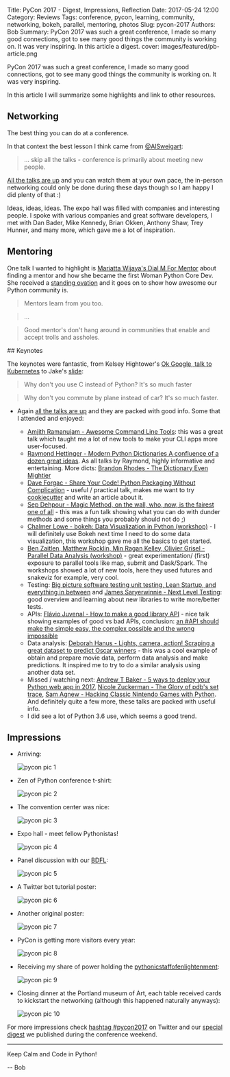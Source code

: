 Title: PyCon 2017 - Digest, Impressions, Reflection
Date: 2017-05-24 12:00
Category:  Reviews
Tags: conference, pycon, learning, community, networking, bokeh, parallel, mentoring, photos
Slug: pycon-2017
Authors: Bob
Summary: PyCon 2017 was such a great conference, I made so many good connections, got to see many good things the community is working on. It was very inspiring. In this article a digest.
cover: images/featured/pb-article.png

PyCon 2017 was such a great conference, I made so many good connections, got to see many good things the community is working on. It was very inspiring. 

In this article I will summarize some highlights and link to other resources.

## Networking

The best thing you can do at a conference.

In that context the best lesson I think came from [@AlSweigart](https://twitter.com/AlSweigart): 

> ... skip all the talks - conference is primarily about meeting new people. 

[All the talks are up](https://www.youtube.com/channel/UCrJhliKNQ8g0qoE_zvL8eVg/videos) and you can watch them at your own pace, the in-person networking could only be done during these days though so I am happy I did plenty of that :)

Ideas, ideas, ideas. The expo hall was filled with companies and interesting people. I spoke with various companies and great software developers, I met with Dan Bader, Mike Kennedy, Brian Okken, Anthony Shaw, Trey Hunner, and many more, which gave me a lot of inspiration.

## Mentoring

One talk I wanted to highlight is [Mariatta Wijaya's Dial M For Mentor](https://www.youtube.com/watch?v=Wc1krFb5ifQ) about finding a mentor and how she became the first Woman Python Core Dev. She received a [standing ovation](https://twitter.com/matrixise/status/865678978677223429) and it goes on to show how awesome our Python community is.

> Mentors learn from you too.

> ...

> Good mentor's don't hang around in communities that enable and accept trolls and assholes.

## Keynotes

The keynotes were fantastic, from Kelsey Hightower's [Ok Google, talk to Kubernetes](https://www.youtube.com/watch?v=u_iAXzy3xBA&feature=youtu.be&t=1677) to Jake's [slide](https://pbs.twimg.com/media/DANHQOYUAAEZ9wM.jpg:large):

> Why don't you use C instead of Python? It's so much faster

> Why don't you commute by plane instead of car? It's so much faster.

* Again [all the talks are up](https://www.youtube.com/channel/UCrJhliKNQ8g0qoE_zvL8eVg/videos) and they are packed with good info. Some that I attended and enjoyed: 

	* [Amjith Ramanujam - Awesome Command Line Tools](https://www.youtube.com/watch?v=hJhZhLg3obk): this was a great talk which taught me a lot of new tools to make your CLI apps more user-focused.
	* [Raymond Hettinger - Modern Python Dictionaries A confluence of a dozen great ideas](https://www.youtube.com/watch?v=npw4s1QTmPg). As all talks by Raymond, highly informative and entertaining. More dicts: [Brandon Rhodes - The Dictionary Even Mightier](https://www.youtube.com/watch?v=66P5FMkWoVU)
	* [Dave Forgac - Share Your Code! Python Packaging Without Complication](https://www.youtube.com/watch?v=qOH-h-EKKac) - useful / practical talk, makes me want to try [cookiecutter](https://github.com/audreyr/cookiecutter) and write an article about it.
	* [Sep Dehpour - Magic Method, on the wall, who, now, is the fairest one of all](https://www.youtube.com/watch?v=9TfDYds8WPg) - this was a fun talk showing what you can do with dunder methods and some things you probably should not do ;)
	* [Chalmer Lowe - bokeh: Data Visualization in Python (workshop)](https://www.youtube.com/watch?v=xId9B1BVusA&t=11148s) - I will definitely use Bokeh next time I need to do some data visualization, this workshop gave me all the basics to get started.
	* [Ben Zaitlen, Matthew Rocklin, Min Ragan Kelley, Olivier Grisel - Parallel Data Analysis (workshop)](https://www.youtube.com/watch?v=KIXACCJHtDg) - great experimentation/ (first) exposure to parallel tools like map, submit and Dask/Spark. The workshops showed a lot of new tools, here they used futures and snakeviz for example, very cool.
	* Testing: [Big picture software testing unit testing, Lean Startup, and everything in between](https://www.youtube.com/watch?v=Vaq_e7qUA-4) and [James Saryerwinnie - Next Level Testing](https://www.youtube.com/watch?v=jmsk1QZQEvQ): good overview and learning about new libraries to write more/better tests.
	* APIs: [Flávio Juvenal - How to make a good library API](https://www.youtube.com/watch?v=4mkFfce46zE) - nice talk showing examples of good vs bad APIs, conclusion: [an #API should make the simple easy, the complex possible and the wrong impossible](https://twitter.com/pybites/status/866053135399174145)
	* Data analysis: [Deborah Hanus - Lights, camera, action! Scraping a great dataset to predict Oscar winners](https://www.youtube.com/watch?v=kWtffImyfp8) - this was a cool example of obtain and prepare movie data, perform data analysis and make predictions. It inspired me to try to do a similar analysis using another data set.
	* Missed / watching next: [Andrew T Baker - 5 ways to deploy your Python web app in 2017](https://www.youtube.com/watch?v=vGphzPLemZE),  [Nicole Zuckerman - The Glory of pdb's set trace](https://www.youtube.com/watch?v=2FftatTS3jc), [Sam Agnew - Hacking Classic Nintendo Games with Python](https://www.youtube.com/watch?v=v75rNdPukuI). And definitely quite a few more, these talks are packed with useful info.
	* I did see a lot of Python 3.6 use, which seems a good trend.

## Impressions

* Arriving:

	![pycon pic 1]({filename}/images/pycon/1.JPG)

* Zen of Python conference t-shirt:

	![pycon pic 2]({filename}/images/pycon/2.JPG)

* The convention center was nice:
	
	![pycon pic 3]({filename}/images/pycon/3.JPG)

* Expo hall - meet fellow Pythonistas!

	![pycon pic 4]({filename}/images/pycon/4.JPG)

* Panel discussion with our [BDFL](https://en.wikipedia.org/wiki/Benevolent_dictator_for_life):

	![pycon pic 5]({filename}/images/pycon/5.JPG)

* A Twitter bot tutorial poster:

	![pycon pic 6]({filename}/images/pycon/6.JPG)

* Another original poster: 

	![pycon pic 7]({filename}/images/pycon/7.JPG)

* PyCon is getting more visitors every year:

	![pycon pic 8]({filename}/images/pycon/8.JPG)

* Receiving my share of power holding the [pythonicstaffofenlightenment](https://twitter.com/hashtag/pythonicstaffofenlightenment?src=hash):

	![pycon pic 9]({filename}/images/pycon/9.JPG)

* Closing dinner at the Portland museum of Art, each table received cards to kickstart the networking (although this happened naturally anyways):

	![pycon pic 10]({filename}/images/pycon/10.JPG)

For more impressions check [hashtag #pycon2017](https://twitter.com/search?q=pycon2017&src=typd) on Twitter and our [special digest](http://pybit.es/twitter_digest_201720.html) we published during the conference weekend.

---

Keep Calm and Code in Python!

-- Bob
